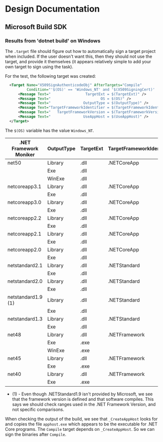 # Design Documentation

## Microsoft Build SDK

### Results from 'dotnet build' on Windows

The `.target` file should figure out how to automatically sign a target project
when included. If the user doesn't want this, then they should not use the
target, and provide it themselves (it appears relatively simple to add your own
target to sign using the task).

For the test, the following target was created:

```xml
  <Target Name="X509SignAuthenticodeObj" AfterTargets="Compile"
          Condition="'$(OS)' == 'Windows_NT' and '$(X509SigningCert)' != ''">
      <Message Text="                TargetExt = $(TargetExt)" />
      <Message Text="                       OS = $(OS)" />
      <Message Text="               OutputType = $(OutputType)" />
      <Message Text="TargetFrameworkIdentifier = $(TargetFrameworkIdentifier)" />
      <Message Text="   TargetFrameworkVersion = $(TargetFrameworkVersion)" />
      <Message Text="               UseAppHost = $(UseAppHost)" />
  </Target>
```

The `$(OS)` variable has the value `Windows_NT`.

| .NET Framework Moniker | OutputType | TargetExt | TargetFrameworkIdentifier | TargetFrameworkVersion | DLL | EXE | UseAppHost |
|------------------------|------------|-----------|---------------------------|------------------------|-----|-----|------------|
| net50                  | Library    | .dll      | .NETCoreApp               | v5.0                   |  X  |     | ''         |
|                        | Exe        | .dll      |                           |                        |  X  |  X  | true       |
|                        | WinExe     | .dll      |                           |                        |  X  |  X  | true       |
| netcoreapp3.1          | Library    | .dll      | .NETCoreApp               | v3.1                   |  X  |     | ''         |
|                        | Exe        | .dll      |                           |                        |  X  |  X  | true       |
| netcoreapp3.0          | Library    | .dll      | .NETCoreApp               | v3.0                   |  X  |     | ''         |
|                        | Exe        | .dll      |                           |                        |  X  |  X  | true       |
| netcoreapp2.2          | Library    | .dll      | .NETCoreApp               | v2.2                   |  X  |     | ''         |
|                        | Exe        | .dll      |                           |                        |  X  |     | false      |
| netcoreapp2.1          | Library    | .dll      | .NETCoreApp               | v2.1                   |  X  |     | ''         |
|                        | Exe        | .dll      |                           |                        |  X  |     | false      |
| netcoreapp2.0          | Library    | .dll      | .NETCoreApp               | v2.0                   |  X  |     | ''         |
|                        | Exe        | .dll      |                           |                        |  X  |     | false      |
| netstandard2.1         | Library    | .dll      | .NETStandard              | v2.1                   |  X  |     | ''         |
|                        | Exe        | .dll      |                           |                        |  X  |     | false      |
| netstandard2.0         | Library    | .dll      | .NETStandard              | v2.0                   |  X  |     | ''         |
|                        | Exe        | .dll      |                           |                        |  X  |     | false      |
| netstandard1.9 (1)     | Library    | .dll      | .NETStandard              | v1.9                   |  X  |     | ''         |
|                        | Exe        | .dll      |                           |                        |  X  |     | false      |
| netstandard1.3         | Library    | .dll      | .NETStandard              | v1.3                   |  X  |     | ''         |
|                        | Exe        | .dll      |                           |                        |  X  |     | false      |
| net48                  | Library    | .dll      | .NETFramework             | v4.8                   |  X  |     | ''         |
|                        | Exe        | .exe      |                           |                        |     |  X  | ''         |
|                        | WinExe     | .exe      |                           |                        |     |  X  | ''         |
| net45                  | Library    | .dll      | .NETFramework             | v4.5                   |  X  |     | ''         |
|                        | Exe        | .exe      |                           |                        |     |  X  | ''         |
| net40                  | Library    | .dll      | .NETFramework             | v4.0                   |  X  |     | ''         |
|                        | Exe        | .exe      |                           |                        |     |  X  | ''         |

* (1) - Even though .NETStandard1.9 isn't provided by Microsoft, we see that the
  framework version is defined and that software compiles. This says we should
  check ranges used in the .NET Framework Version, and not specific comparisons.

When checking the output of the build, we see that `_CreateAppHost` looks for
and copies the file `apphost.exe` which appears to be the executable for .NET
Core programs. The `Compile` target depends on `_CreateAppHost`. So we can sign
the binaries after `Compile`.
